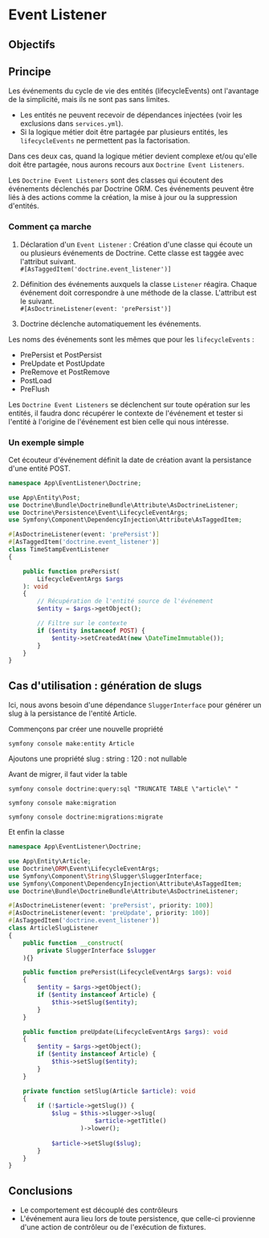 # Event Listener

## Objectifs


## Principe

Les événements du cycle de vie des entités (lifecycleEvents) ont l'avantage de la simplicité, mais ils ne sont pas sans limites.

- Les entités ne peuvent recevoir de dépendances injectées (voir les exclusions dans `services.yml`).
- Si la logique métier doit être partagée par plusieurs entités, les `lifecycleEvents` ne permettent pas la factorisation.

Dans ces deux cas, quand la logique métier devient complexe et/ou qu'elle doit être partagée, nous aurons recours aux `Doctrine Event Listeners`.

Les `Doctrine Event Listeners` sont des classes qui écoutent des événements déclenchés par Doctrine ORM. Ces événements peuvent être liés à des actions comme la création, la mise à jour ou la suppression d'entités.

### Comment ça marche

1. Déclaration d'un `Event Listener` : Création d'une classe qui écoute un ou plusieurs événements de Doctrine. Cette classe est taggée avec l'attribut suivant. <br /> `#[AsTaggedItem('doctrine.event_listener')]`

2. Définition des événements auxquels la classe `Listener` réagira. Chaque événement doit correspondre à une méthode de la classe. L'attribut est le suivant. <br /> `#[AsDoctrineListener(event: 'prePersist')]` 

3. Doctrine déclenche automatiquement les événements.

Les noms des événements sont les mêmes que pour les `lifecycleEvents` :

- PrePersist et PostPersist
- PreUpdate et PostUpdate
- PreRemove et PostRemove
- PostLoad
- PreFlush

Les `Doctrine Event Listeners` se déclenchent sur toute opération sur les entités, il faudra donc récupérer le contexte de l'événement et tester si l'entité à l'origine de l'événement est bien celle qui nous intéresse.

### Un exemple simple

Cet écouteur d'événement définit la date de création avant la persistance d'une entité POST.

```php
namespace App\EventListener\Doctrine;

use App\Entity\Post;
use Doctrine\Bundle\DoctrineBundle\Attribute\AsDoctrineListener;
use Doctrine\Persistence\Event\LifecycleEventArgs;
use Symfony\Component\DependencyInjection\Attribute\AsTaggedItem;

#[AsDoctrineListener(event: 'prePersist')]
#[AsTaggedItem('doctrine.event_listener')]
class TimeStampEventListener
{

    public function prePersist(
        LifecycleEventArgs $args
    ): void
    {
        // Récupération de l'entité source de l'événement
        $entity = $args->getObject();

        // Filtre sur le contexte 
        if ($entity instanceof POST) {
            $entity->setCreatedAt(new \DateTimeImmutable());
        }
    }
}
```

## Cas d'utilisation : génération de slugs

Ici, nous avons besoin d'une dépendance `SluggerInterface` pour générer un slug à la persistance de l'entité Article.

Commençons par créer une nouvelle propriété

```
symfony console make:entity Article
```

Ajoutons une propriété slug : string : 120 : not nullable

Avant de migrer, il faut vider la table

```
symfony console doctrine:query:sql "TRUNCATE TABLE \"article\" "
```

```
symfony console make:migration
```

```
symfony console doctrine:migrations:migrate
```

Et enfin la classe

```php
namespace App\EventListener\Doctrine;

use App\Entity\Article;
use Doctrine\ORM\Event\LifecycleEventArgs;
use Symfony\Component\String\Slugger\SluggerInterface;
use Symfony\Component\DependencyInjection\Attribute\AsTaggedItem;
use Doctrine\Bundle\DoctrineBundle\Attribute\AsDoctrineListener;

#[AsDoctrineListener(event: 'prePersist', priority: 100)]
#[AsDoctrineListener(event: 'preUpdate', priority: 100)]
#[AsTaggedItem('doctrine.event_listener')]
class ArticleSlugListener
{
    public function __construct(
        private SluggerInterface $slugger
    ){}

    public function prePersist(LifecycleEventArgs $args): void
    {
        $entity = $args->getObject();
        if ($entity instanceof Article) {
            $this->setSlug($entity);
        }
    }

    public function preUpdate(LifecycleEventArgs $args): void
    {
        $entity = $args->getObject();
        if ($entity instanceof Article) {
            $this->setSlug($entity);
        }
    }

    private function setSlug(Article $article): void
    {
        if (!$article->getSlug()) {
            $slug = $this->slugger->slug(
                        $article->getTitle()
                    )->lower();
                         
            $article->setSlug($slug);
        }
    }
}
```



## Conclusions

- Le comportement est découplé des contrôleurs
- L'événement aura lieu lors de toute persistence, que celle-ci provienne d'une action de contrôleur ou de l'exécution de fixtures.